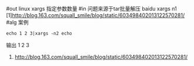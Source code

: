#out
linux xargs 指定参数数量
#in
问题来源于tar批量解压
baidu xargs n1
[1]http://blog.163.com/squall_smile/blog/static/603498402013122570281/
#alg
案例
```
echo 1 2 3|xargs -n2 echo
```
输出
1 2
3
1. http://blog.163.com/squall_smile/blog/static/603498402013122570281/
